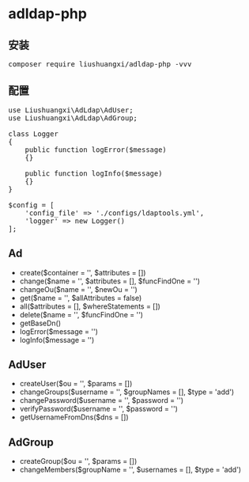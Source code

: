 # adldap-php

## 安装
<pre>
composer require liushuangxi/adldap-php -vvv
</pre>

## 配置
<pre>
use Liushuangxi\AdLdap\AdUser;
use Liushuangxi\AdLdap\AdGroup;

class Logger
{
    public function logError($message)
    {}

    public function logInfo($message)
    {}
}

$config = [
    'config_file' => './configs/ldaptools.yml',
    'logger' => new Logger()
];
</pre>

## Ad
* create($container = '', $attributes = [])
* change($name = '', $attributes = [], $funcFindOne = '')
* changeOu($name = '', $newOu = '')
* get($name = '', $allAttributes = false)
* all($attributes = [], $whereStatements = [])
* delete($name = '', $funcFindOne = '')
* getBaseDn()
* logError($message = '')
* logInfo($message = '')

## AdUser
* createUser($ou = '', $params = [])
* changeGroups($username = '', $groupNames = [], $type = 'add')
* changePassword($username = '', $password = '')
* verifyPassword($username = '', $password = '')
* getUsernameFromDns($dns = [])

## AdGroup
* createGroup($ou = '', $params = [])
* changeMembers($groupName = '', $usernames = [], $type = 'add')